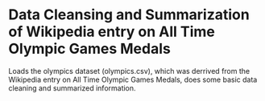 # Data Cleansing and Summarization of Wikipedia entry on All Time Olympic Games Medals

Loads the olympics dataset (olympics.csv), which was derrived from the Wikipedia entry on All Time Olympic Games Medals, does some basic data cleaning and summarized information.
